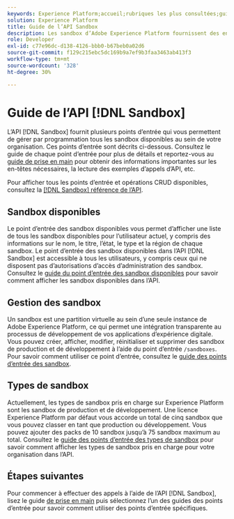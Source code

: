 ```yaml
---
keywords: Experience Platform;accueil;rubriques les plus consultées;guide de développement des sandbox
solution: Experience Platform
title: Guide de l’API Sandbox
description: Les sandbox d’Adobe Experience Platform fournissent des environnements de développement isolés qui vous permettent de tester des fonctionnalités, d’exécuter des opérations et de créer des configurations personnalisées sans affecter votre environnement de production.
role: Developer
exl-id: c77e96dc-d138-4126-bbb0-b67beb0a02d6
source-git-commit: f129c215ebc5dc169b9a7ef9b3faa3463ab413f3
workflow-type: tm+mt
source-wordcount: '328'
ht-degree: 30%

---
```


# Guide de l’API [!DNL Sandbox]

L’API [!DNL Sandbox] fournit plusieurs points d’entrée qui vous permettent de gérer par programmation tous les sandbox disponibles au sein de votre organisation. Ces points d’entrée sont décrits ci-dessous. Consultez le guide de chaque point d’entrée pour plus de détails et reportez-vous au [guide de prise en main](./getting-started.md) pour obtenir des informations importantes sur les en-têtes nécessaires, la lecture des exemples d’appels d’API, etc.

Pour afficher tous les points d’entrée et opérations CRUD disponibles, consultez la [[!DNL Sandbox] référence de l’API](https://www.adobe.io/experience-platform-apis/references/sandbox).

## Sandbox disponibles

Le point d’entrée des sandbox disponibles vous permet d’afficher une liste de tous les sandbox disponibles pour l’utilisateur actuel, y compris des informations sur le nom, le titre, l’état, le type et la région de chaque sandbox. Le point d’entrée des sandbox disponibles dans l’API [!DNL Sandbox] est accessible à tous les utilisateurs, y compris ceux qui ne disposent pas d’autorisations d’accès d’administration des sandbox. Consultez le [guide du point d’entrée des sandbox disponibles](./available.md) pour savoir comment afficher les sandbox disponibles dans l’API.

## Gestion des sandbox

Un sandbox est une partition virtuelle au sein d’une seule instance de Adobe Experience Platform, ce qui permet une intégration transparente au processus de développement de vos applications d’expérience digitale. Vous pouvez créer, afficher, modifier, réinitialiser et supprimer des sandbox de production et de développement à l’aide du point d’entrée `/sandboxes`. Pour savoir comment utiliser ce point d’entrée, consultez le [guide des points d’entrée des sandbox](./sandboxes.md).

## Types de sandbox

Actuellement, les types de sandbox pris en charge sur Experience Platform sont les sandbox de production et de développement. Une licence Experience Platform par défaut vous accorde un total de cinq sandbox que vous pouvez classer en tant que production ou développement. Vous pouvez ajouter des packs de 10 sandbox jusquʼà 75 sandbox maximum au total. Consultez le [guide des points d’entrée des types de sandbox](./types.md) pour savoir comment afficher les types de sandbox pris en charge pour votre organisation dans l’API.

## Étapes suivantes

Pour commencer à effectuer des appels à l’aide de l’API [!DNL Sandbox], lisez le guide [de prise en main](./getting-started.md) puis sélectionnez l’un des guides des points d’entrée pour savoir comment utiliser des points d’entrée spécifiques.
